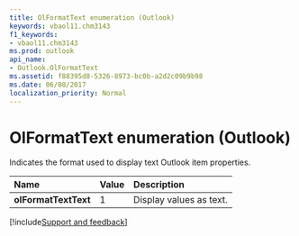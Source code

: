 ```yaml
---
title: OlFormatText enumeration (Outlook)
keywords: vbaol11.chm3143
f1_keywords:
- vbaol11.chm3143
ms.prod: outlook
api_name:
- Outlook.OlFormatText
ms.assetid: f88395d8-5326-8973-bc0b-a2d2c09b9b98
ms.date: 06/08/2017
localization_priority: Normal
---
```



# OlFormatText enumeration (Outlook)

Indicates the format used to display text Outlook item properties.



|Name|Value|Description|
|:-----|:-----|:-----|
| **olFormatTextText**|1|Display values as text.|

[!include[Support and feedback](~/includes/feedback-boilerplate.md)]